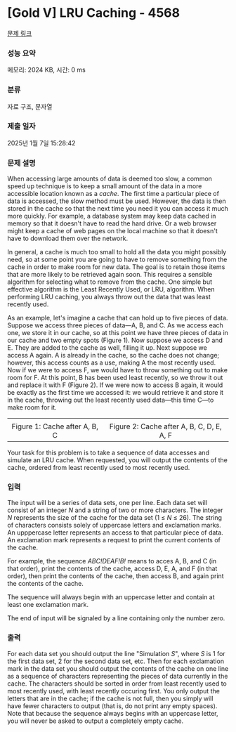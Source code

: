 # [Gold V] LRU Caching - 4568 

[문제 링크](https://www.acmicpc.net/problem/4568) 

### 성능 요약

메모리: 2024 KB, 시간: 0 ms

### 분류

자료 구조, 문자열

### 제출 일자

2025년 1월 7일 15:28:42

### 문제 설명

<p>When accessing large amounts of data is deemed too slow, a common speed up technique is to keep a small amount of the data in a more accessible location known as a <em>cache</em>. The first time a particular piece of data is accessed, the slow method must be used. However, the data is then stored in the cache so that the next time you need it you can access it much more quickly. For example, a database system may keep data cached in memory so that it doesn't have to read the hard drive. Or a web browser might keep a cache of web pages on the local machine so that it doesn't have to download them over the network.</p>

<p>In general, a cache is much too small to hold all the data you might possibly need, so at some point you are going to have to remove something from the cache in order to make room for new data. The goal is to retain those items that are more likely to be retrieved again soon. This requires a sensible algorithm for selecting what to remove from the cache. One simple but effective algorithm is the Least Recently Used, or LRU, algorithm. When performing LRU caching, you always throw out the data that was least recently used.</p>

<p>As an example, let's imagine a cache that can hold up to five pieces of data. Suppose we access three pieces of data—A, B, and C. As we access each one, we store it in our cache, so at this point we have three pieces of data in our cache and two empty spots (Figure 1). Now suppose we access D and E. They are added to the cache as well, filling it up. Next suppose we access A again. A is already in the cache, so the cache does not change; however, this access counts as a use, making A the most recently used. Now if we were to access F, we would have to throw something out to make room for F. At this point, B has been used least recently, so we throw it out and replace it with F (Figure 2). If we were now to access B again, it would be exactly as the first time we accessed it: we would retrieve it and store it in the cache, throwing out the least recently used data—this time C—to make room for it.</p>

<table class="table table table-bordered">
	<tbody>
		<tr>
			<td style="text-align: center;"><img src=""></td>
			<td style="text-align: center;"><img src=""></td>
		</tr>
		<tr>
			<td style="text-align: center;">Figure 1: Cache after A, B, C</td>
			<td style="text-align: center;">Figure 2: Cache after A, B, C, D, E, A, F</td>
		</tr>
	</tbody>
</table>

<p>Your task for this problem is to take a sequence of data accesses and simulate an LRU cache. When requested, you will output the contents of the cache, ordered from least recently used to most recently used.</p>

### 입력 

 <p>The input will be a series of data sets, one per line. Each data set will consist of an integer <var>N</var> and a string of two or more characters. The integer <var>N</var> represents the size of the cache for the data set (1 ≤ <var>N</var> ≤ 26). The string of characters consists solely of uppercase letters and exclamation marks. An upppercase letter represents an access to that particular piece of data. An exclamation mark represents a request to print the current contents of the cache.</p>

<p>For example, the sequence <var>ABC!DEAF!B!</var> means to acces A, B, and C (in that order), print the contents of the cache, access D, E, A, and F (in that order), then print the contents of the cache, then access B, and again print the contents of the cache.</p>

<p>The sequence will always begin with an uppercase letter and contain at least one exclamation mark.</p>

<p>The end of input will be signaled by a line containing only the number zero.</p>

### 출력 

 <p>For each data set you should output the line "Simulation <var>S</var>", where <var>S</var> is 1 for the first data set, 2 for the second data set, etc. Then for each exclamation mark in the data set you should output the contents of the cache on one line as a sequence of characters representing the pieces of data currently in the cache. The characters should be sorted in order from least recently used to most recently used, with least recently occuring first. You only output the letters that are in the cache; if the cache is not full, then you simply will have fewer characters to output (that is, do not print any empty spaces). Note that because the sequence always begins with an uppercase letter, you will never be asked to output a completely empty cache.</p>

